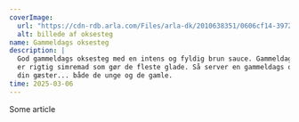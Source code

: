 ```yaml
---
coverImage:
  url: "https://cdn-rdb.arla.com/Files/arla-dk/2010638351/0606cf14-3972-4abb-b2c8-faa3249de170.jpg?crop=(0,482,0,-117)&w=1269&h=715&mode=crop&ak=6826258c&hm=f35b5bfe" 
  alt: billede af oksesteg
name: Gammeldags oksesteg
description: |
  God gammeldags oksesteg med en intens og fyldig brun sauce. Gammeldags oksesteg
  er rigtig simremad som gør de fleste glade. Så server en gammeldags oksesteg for
  din gæster... både de unge og de gamle.
time: 2025-03-06
---
```


Some article
